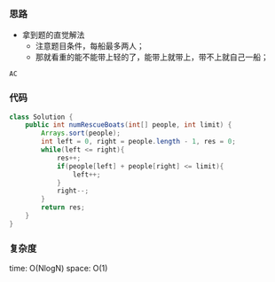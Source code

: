 ### 思路

- 拿到题的直觉解法
    - 注意题目条件，每船最多两人；
    - 那就看重的能不能带上轻的了，能带上就带上，带不上就自己一船；

`AC`


### 代码
```java
class Solution {
    public int numRescueBoats(int[] people, int limit) {
        Arrays.sort(people);
        int left = 0, right = people.length - 1, res = 0;
        while(left <= right){
            res++;
            if(people[left] + people[right] <= limit){
                left++;
            }
            right--;
        }
        return res;
    }
}
```


### 复杂度

time: O(NlogN)
space: O(1)